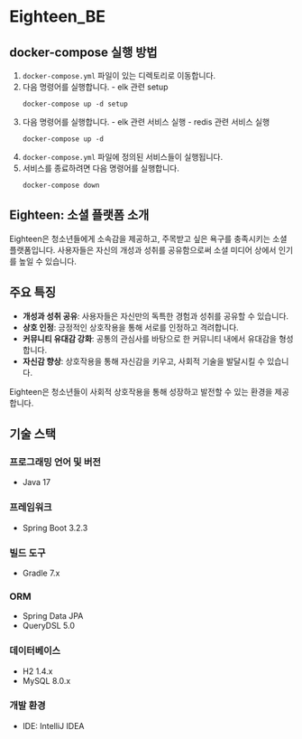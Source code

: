 # Eighteen_BE

## docker-compose 실행 방법

1. `docker-compose.yml` 파일이 있는 디렉토리로 이동합니다.
2. 다음 명령어를 실행합니다. - elk 관련 setup
    ```shell
    docker-compose up -d setup
    ```
3. 다음 명령어를 실행합니다. - elk 관련 서비스 실행 - redis 관련 서비스 실행
    ```shell
    docker-compose up -d
    ```
4. `docker-compose.yml` 파일에 정의된 서비스들이 실행됩니다.
5. 서비스를 종료하려면 다음 명령어를 실행합니다.
    ```shell
    docker-compose down
    ```

## Eighteen: 소셜 플랫폼 소개

Eighteen은 청소년들에게 소속감을 제공하고, 주목받고 싶은 욕구를 충족시키는 소셜 플랫폼입니다. 사용자들은 자신의 개성과 성취를 공유함으로써 소셜 미디어 상에서 인기를 높일 수 있습니다.

## 주요 특징

- **개성과 성취 공유**: 사용자들은 자신만의 독특한 경험과 성취를 공유할 수 있습니다.
- **상호 인정**: 긍정적인 상호작용을 통해 서로를 인정하고 격려합니다.
- **커뮤니티 유대감 강화**: 공통의 관심사를 바탕으로 한 커뮤니티 내에서 유대감을 형성합니다.
- **자신감 향상**: 상호작용을 통해 자신감을 키우고, 사회적 기술을 발달시킬 수 있습니다.

Eighteen은 청소년들이 사회적 상호작용을 통해 성장하고 발전할 수 있는 환경을 제공합니다.

## 기술 스택

### 프로그래밍 언어 및 버전
- Java 17

### 프레임워크
- Spring Boot 3.2.3

### 빌드 도구
- Gradle 7.x

### ORM
- Spring Data JPA
- QueryDSL 5.0

### 데이터베이스
- H2 1.4.x
- MySQL 8.0.x

### 개발 환경
- IDE: IntelliJ IDEA